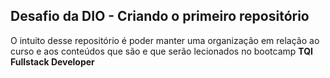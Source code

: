 ## Desafio da DIO - Criando o primeiro repositório

O intuito desse repositório é poder manter uma organização em relação ao curso e aos conteúdos que são e que serão lecionados no bootcamp **TQI Fullstack Developer**
